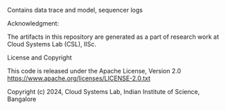 Contains data trace and model, sequencer logs

Acknowledgment:

The artifacts in this repository are generated as a part of research work at Cloud Systems Lab (CSL), IISc.

License and Copyright

This code is released under the Apache License, Version 2.0 https://www.apache.org/licenses/LICENSE-2.0.txt

Copyright (c) 2024, Cloud Systems Lab, Indian Institute of Science, Bangalore
